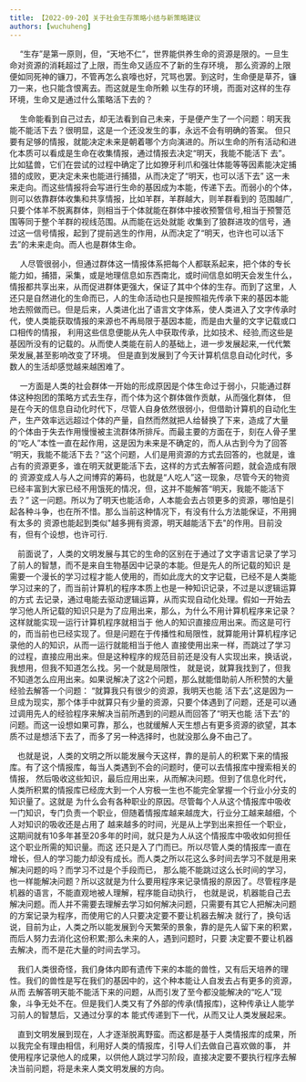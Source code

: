 ```yaml
---
title: 【2022-09-20】关于社会生存策略小结与新策略建议
authors: [wuchuheng]
---
```


  &emsp; “生存”是第一原则，但，“天地不仁”，世界能供养生命的资源是限的。一旦生命对资源的消耗超过了上限，而生命又适应不了新的生存环境，
那么资源的上限便如同死神的镰刀，不管再怎么哀嚎也好，咒骂也罢。到这时，生命便是草芥，镰刀一来，也只能含恨离去。而这就是生命所赖 
  以生存的环境，而面对这样的生存环境，生命又是通过什么策略活下去的？  

&emsp;  生命能看到自己过去，却无法看到自己未来，于是便产生了一个问题：明天我能不能活下去？很明显，这是一个还没发生的事，永远不会有明确的答案。
但只要有足够的情报，就能决定未来是朝着哪个方向演进的。所以生命的所有活动和进化本质可以看成是生命在收集情报，通过情报去决定“明天，我能不能活下
  去”。比如猛兽，它们在尝试的过程中确定了比如獠牙利爪和强壮体能等等因素能决定捕猎的成败，更决定未来也能进行捕猎，从而决定了“明天，也可以活下去”
  这一未来走向。而这些情报将会写进行生命的基因成为本能，传递下去。而弱小的个体，则可以依靠群体收集和共享情报，比如羊群，羊群越大，则羊群看到的
  范围越广,只要个体羊不脱离群体，则相当于个体就能在群体中接收预警信号,相当于预警范围等同于整个羊群的视线范围。从而能在远处就能
收集到了狼群进攻的信号，通过这一信号情报，起到了提前逃生的作用，从而决定了“明天，也许也可以活下去”的未来走向。而人也是群体生命。  

&emsp; 人尽管很弱小，但通过群体这一情报体系把每个人都联系起来，把个体的专长能力如，捕猎，采集，或是地理信息如东西南北，或时间信息如明天会发生什么，
  情报都共享出来，从而促进群体更强大，保证了其中个体的生存。而到了这里，人还只是自然进化的生命而已，人的生命活动也只是按照祖先传承下来的基因本能
地去照做而已。但是后来，人类进化出了语言文字体系，使人类进入了文字传承时代，使人类能获取情报的来源也不再局限于基因本能，而是由大量的文字记载或口
口相传的情报， 利用这些信息便能从先人中获取传承，比如技术、经验,而这些是基因所没有的记载的。从而使人类能在前人的基础上，进一步发展起来,一代代繁
荣发展,甚至影响改变了环境。 但是直到发展到了今天计算机信息自动化时代，多数人的生活却感觉越来越困难了。  

&emsp; 一方面是人类的社会群体一开始的形成原因是个体生命过于弱小，只能通过群体这种抱团的策略方式去生存，而个体为这个群体做作贡献，从而强化群体，
但是在今天的信息自动化时代下，尽管人自身依然很弱小，但借助计算机的自动化生产，生产效率远远超过个体的产量，自然而然就把人给替换了下来，造成了大量
的个体由于失去作用慢慢被主流群体所排斥。而最主要的方面在于，刻在人骨子里的“吃人”本性一直在起作用，这是因为未来是不确定的，而人从古到今为了回答
“明天，我能不能活下去？”这个问题，人们是用资源的方式去回答的，也就是，谁占有的资源更多，谁在明天就更能活下去，这样的方式去解答问题，就会造成有限的
资源变成人与人之间博弈的筹码，也就是“人吃人”这一现象，尽管今天的物资已经丰富到大家已经不用饿死的情况，但，这并不能解答“明天，我能不能活下去？”
这一问题。所以为了明天也能活命，人本能会去占领更多的资源，哪怕是引起各种斗争，也在所不惜。那么当前这种情况下，有没有什么方法能保证，不用拥有太多的
资源也能起到类似"越多拥有资源，明天越能活下去"的作用。目前没有，但有个设想，也许可行.  

&emsp;前面说了，人类的文明发展与其它的生命的区别在于通过了文字语言记录了学习了前人的智慧，而不是来自生物基因中记录的本能。但是先人的所记载的知识
是需要一个漫长的学习过程才能人使用的，而如此庞大的文字记载，已经不是人类能学习过来的了，而当前计算机的程序本质上也是一种知识记录，不过是以逻辑运算的方式
去记录，通过电能去驱动逻辑运算，从而实现自动化处理。假如一开始去学习他人所记载的知识只是为了应用出来，那么，为什么不用计算机程序来记录？这样就能实现一运行计算机程序就相当于
他人的知识直接应用出来。而这是可行的，而当前也已经实现了。但是问题在于传播性和局限性，就算能用计算机程序记录他的人的知识，从而一运行就能相当于他人
直接使用出来一样，而跳过了学习的过程，直接应用出来。但是这种程序的规范目前还是没有人实现出来，换话说，我想用，但我不知道怎么找。另一个就是局限性，
就是说，就算我找到了，但我不知道怎么应用出来。如果说解决了这2个问题，那么就能借助前人所积赞的大量经验去解答一个问题： “就算我只有很少的资源，我明天也能
活下去”,这是因为一旦成为现实，那个体手中就算只有少量的资源，只要个体遇到了问题，还是可以通过调用先人的经验程序来解决当前所遇到的问题从而回答了“明天也能
活下去”的问题。而这一设想如果可靠，那么，也就缓解人天生想占有更多资源的欲望，其本质不过是想活下去了，而多了另一种选择时，也就没那么身不由己了。   

&emsp;也就是说，人类的文明之所以能发展今天这样，靠的是前人的积累下来的情报库。有了这个情报库，每当人类遇到不会的问题时，便可以去情报库中搜索相关的情报，
然后吸收这些知识，最后应用出来，从而解决问题。但到了信息化时代，人类所积累的情报库已经庞大到一个人穷极一生也不能完全掌握一个行业小分支的知识量了。这就是
为什么会有各种职业的原因。尽管每个人从这个情报库中吸收一门知识，专门负责一个职业，但随着情报库越来越庞大，行业分工越来越细，个人对知识的吸收还是占用了
越来越多的时间，光是从上学到出来担任一个职业，这期间就有10多年甚至20多年的时间，就只是为人从这个情报库中吸收如何担任这个职业所需的知识量。而这
还只是入了门而已。所以尽管人类的情报库一直在增长，但人的学习能力却没有成长。而人类之所以花这么多时间去学习不就是用来解决问题的吗？而学习不过是个手段而已，
那么能不能跳过这么长时间的学习，也一样能解决问题？所以这就是为什么要用程序来记录情报的原因了。尽管程序是机器的语言，不能直观地被人理解，程序能自动执行，
也就是说，机器能自己去解决问题。而人并不需要去理解去学习如何解决问题，只需要有其它人把解决问题的方案记录为程序，而使用它的人只要决定要不要让机器去解决
就行了，换句话说，目前为止，人类之所以能发展到今天繁荣的景象，靠的是先人留下来的积累，而后人努力去消化这份积累;那么未来的人，遇到问题时，只要
决定要不要让机器去解决，而不是花大量的时间去学习。  

&emsp;我们人类很奇怪，我们身体内即有遗传下来的本能的兽性，又有后天培养的理性。我们的兽性是写在我们的基因中的，这个种本能让人自发去占有更多的资源，从而
去解答明天能不能活下来的问题，从而引发了至今都没能解决的“吃人”现象，斗争无处不在。但是我们人类又有了外部的传承(情报库)，这种传承让人能学习前人的智慧后，又通过分享的本
能式传递到下一代，从而又让人类发展起来。  

&emsp;直到文明发展到现在，人才逐渐脱离野蛮。而这都是基于人类情报库的成果，所以我完全有理由相信，利用好人类的情报库，引导人们去做自己喜欢做的事，
并使用程序记录他人的成果，以供他人跳过学习阶段，直接决定要不要执行程序去解决当前问题，将是未来人类文明发展的方向。
